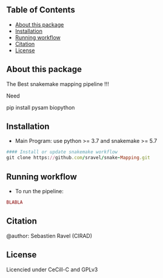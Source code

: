 <!--![Culebront Logo](./SupplementaryFiles/Culebront-LOGO2.png)-->

## Table of Contents
<!-- TOC depthFrom:2 depthTo:3 withLinks:1 updateOnSave:1 orderedList:0 -->
- [About this package](#about-this-package)
- [Installation](#installation)
- [Running workflow](#running-workflow)
- [Citation](#citation)
- [License](#license)
<!-- /TOC -->


## About this package

The Best snakemake mapping pipeline !!!

Need

pip install pysam biopython


## Installation

  * Main Program: use python >= 3.7 and snakemake >= 5.7

``` ruby
#### Install or update snakemake workflow
git clone https://github.com/sravel/snake-Mapping.git
```

## Running workflow

* To run the pipeline:
```ruby
BLABLA
```

## Citation
@author: Sebastien Ravel (CIRAD)

## License

Licencied under CeCill-C and GPLv3
